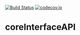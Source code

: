 [![Build Status](https://api.travis-ci.org/symbiote-h2020/coreInterfaceAPI.svg?branch=staging)](https://api.travis-ci.org/symbiote-h2020/coreInterfaceAPI)
[![codecov.io](https://codecov.io/github/symbiote-h2020/coreInterfaceAPI/branch/staging/graph/badge.svg)](https://codecov.io/github/symbiote-h2020/coreInterfaceAPI)

# coreInterfaceAPI

